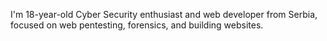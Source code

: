 I'm 18-year-old Cyber Security enthusiast and web developer from Serbia, focused on web pentesting, forensics, and building websites.
